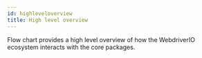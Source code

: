 ```yaml
---
id: highleveloverview
title: High level overview
---
```

Flow chart provides a high level overview of how the WebdriverIO ecosystem interacts with the core packages.
<div id="flowChartGraphDiv"></div>
<script src="https://cdnjs.cloudflare.com/ajax/libs/mermaid/8.3.1/mermaid.min.js"></script>
<script src="/js/flowchart.js"></script>
<script>
    var graphData = `
    graph LR
        START("Start wdio in the CLI<br> @wdio/cli index / run.js")-->
        LAUNCHER["@wdio/cli launcher.js"]-->
        LOCALRUNNER["@wdio/local-runner"]-->
        RUNNER["@wdio/runner"]
        LISTOFSERVICES["Any package that ends with -service<br>@wdio/appium-service<br>@wdio/applitools-service<br>@wdio/browserstack-service<br>@wdio/crossbrowsertesting-service<br>@wdio/devtools-service<br>@wdio/firefox-profile-service<br>@wdio/sauce-service<br>@wdio/selenium-standalone-service<br>@wdio/static-server-service<br>@wdio/testingbot-service<br>wdio-chromedriver-service<br>wdio-intercept-service<br>wdio-zafira-listener-service<br>wdio-reportportal-service<br>wdio-docker-service"]-->
        LAUNCHER
        LISTOFSERVICES-->LOCALRUNNER
        LISTOFSERVICES-->RUNNER
        REPORTER["Any package that ends with -reporter<br>@wdio-allure-reporter<br>@wdio-concise-reporter<br>@wdio-dot-reporter<br>@wdio-junit-reporter<br>@wdio-reporter<br>@wdio-spec-reporter<br>@wdio-sumologic-reporter<br>wdio-reportportal-reporter<br>wdio-video-reporter<br>@rpii/wdio-html-reporter<br>wdio-json-reporter<br>wdio-mochawesome-reporter<br>wdio-timeline-reporter<br>wdio-cucumberjs-json-reporter"]-->RUNNER
        FRAMEWORK["Any package that ends with -framework<br>@wdio-jasmine-framework<br>@wdio-mocha-framework<br>@wdio/cucumber-framework<br>"]-->
        RUNNER
        WEBDRIVER["webdriverio<br>webdriver"]-->
        RUNNER
        GLOBAL["GLOBALS<br>@wdio/sync<br>@wdio/config<br>@wdio/logger<br>@wdio/utils"]
    `;
    (function(){
        createFlowChart(graphData);
    })();
</script>